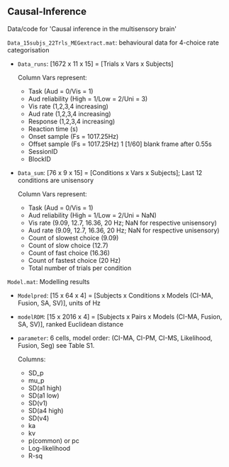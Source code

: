 ## Causal-Inference
Data/code for 'Causal inference in the multisensory brain'

`Data_15subjs_22Trls_MEGextract.mat`: behavioural data for 4-choice rate categorisation
- `Data_runs`: [1672 x 11 x 15] = [Trials x Vars x Subjects]

   Column Vars represent:
  - Task (Aud = 0/Vis = 1)
  - Aud reliability (High = 1/Low = 2/Uni = 3)
  - Vis rate (1,2,3,4 increasing)
  - Aud rate (1,2,3,4 increasing)
  - Response (1,2,3,4 increasing)
  - Reaction time (s)
  - Onset sample (Fs = 1017.25Hz)
  - Offset sample (Fs = 1017.25Hz) 1 [1/60] blank frame after 0.55s
  - SessionID
  - BlockID
  
- `Data_sum`: [76 x 9 x 15] = [Conditions x Vars x Subjects]; Last 12 conditions are unisensory
   
   Column Vars represent:
  - Task (Aud = 0/Vis = 1)
  - Aud reliability (High = 1/Low = 2/Uni = NaN)
  - Vis rate (9.09, 12.7, 16.36, 20 Hz; NaN for respective unisensory)
  - Aud rate (9.09, 12.7, 16.36, 20 Hz; NaN for respective unisensory)
  - Count of slowest choice (9.09)
  - Count of slow choice (12.7)
  - Count of fast choice (16.36)
  - Count of fastest choice (20 Hz)
  - Total number of trials per condition


`Model.mat`: Modelling results
- `Modelpred`: [15 x 64 x 4] = [Subjects x Conditions x Models (CI-MA, Fusion, SA, SV)], units of Hz
- `modelRDM`: [15 x 2016 x 4] = [Subjects x Pairs x Models (CI-MA, Fusion, SA, SV)], ranked Euclidean distance
- `parameter`: 6 cells, model order: (CI-MA, CI-PM, CI-MS, Likelihood, Fusion, Seg) see Table S1.
   
   Columns: 
   - SD_p
   - mu_p
   - SD(a1 high)
   - SD(a1 low)
   - SD(v1)
   - SD(a4 high)
   - SD(v4)
   - ka
   - kv
   - p(common) or pc
   - Log-likelihood
   - R-sq
